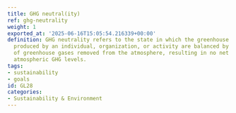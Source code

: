```yaml
---
title: GHG neutral(ity)
ref: ghg-neutrality
weight: 1
exported_at: '2025-06-16T15:05:54.216339+00:00'
definition: GHG neutrality refers to the state in which the greenhouse gas emissions
  produced by an individual, organization, or activity are balanced by the amount
  of greenhouse gases removed from the atmosphere, resulting in no net increase in
  atmospheric GHG levels.
tags:
- sustainability
- goals
id: GL28
categories:
- Sustainability & Environment
---
```


